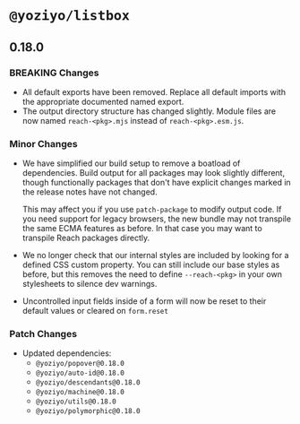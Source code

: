 # `@yoziyo/listbox`

## 0.18.0

### BREAKING Changes

- All default exports have been removed. Replace all default imports with the appropriate documented named export.
- The output directory structure has changed slightly. Module files are now named `reach-<pkg>.mjs` instead of `reach-<pkg>.esm.js`.

### Minor Changes

- We have simplified our build setup to remove a boatload of dependencies. Build output for all packages may look slightly different, though functionally packages that don't have explicit changes marked in the release notes have not changed.

  This may affect you if you use `patch-package` to modify output code. If you need support for legacy browsers, the new bundle may not transpile the same ECMA features as before. In that case you may want to transpile Reach packages directly.

- We no longer check that our internal styles are included by looking for a defined CSS custom property. You can still include our base styles as before, but this removes the need to define `--reach-<pkg>` in your own stylesheets to silence dev warnings.
- Uncontrolled input fields inside of a form will now be reset to their default values or cleared on `form.reset`

### Patch Changes

- Updated dependencies:
  - `@yoziyo/popover@0.18.0`
  - `@yoziyo/auto-id@0.18.0`
  - `@yoziyo/descendants@0.18.0`
  - `@yoziyo/machine@0.18.0`
  - `@yoziyo/utils@0.18.0`
  - `@yoziyo/polymorphic@0.18.0`
